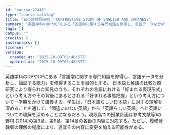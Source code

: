 ```yaml
---
id: "course:27445"
type: "course-catalog"
title: "日英語対照研究 ／CONTRASTIVE STUDY OF ENGLISH AND JAPANESE"
summary: "英語学科のDPやCPにある「言語学に関する専門知識を修得し、言語データを分析し、論証する能力」を修得することを目的とする。 日本語と英語の比較対照研究により得られた知見のうち、それぞれの言語における「好まれる表現形式」という考え方やその背後…"
tags: []
campus: ""
credits: 2
instructors: []
license: " "
version:
  created_at: "2025-10-09T03:48:57Z"
  updated_at: "2025-10-09T03:48:57Z"
---
```


英語学科のDPやCPにある「言語学に関する専門知識を修得し、言語データを分析し、論証する能力」を修得することを目的とする。 日本語と英語の比較対照研究により得られた知見のうち、それぞれの言語における「好まれる表現形式」という考え方やその背後にあるとされる「好まれる事態把握」という考え方について一学期をかけて講義する。学生は、「日本語らしい日本語」に対する理解を深めることを通して、「間違いのない英語」から「英語らしい英語」へと英語についての理解を深めることになるだろう。現段階での授業計画は参考文献等1の野村 (2014)の第3章、第9章、第14章の各節の内容に対応する。ただし、履修登録者の理解の程度により、適宜その内容に変更を加える可能性がある。
